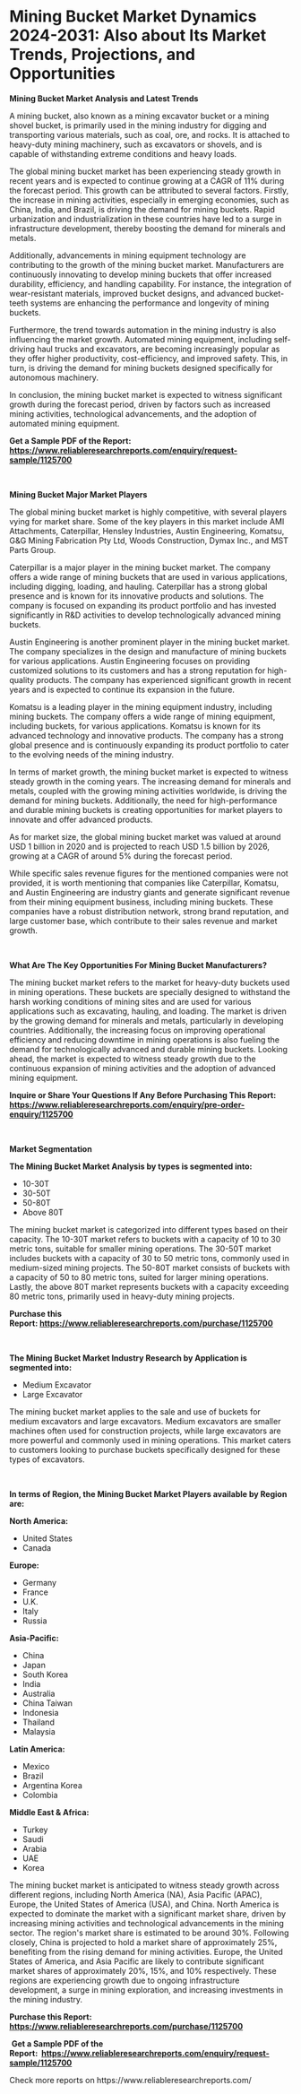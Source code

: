 <p><h1>Mining Bucket Market Dynamics 2024-2031: Also about Its Market Trends, Projections, and Opportunities</h1></p><p><strong>Mining Bucket Market Analysis and Latest Trends</strong></p>
<p><p>A mining bucket, also known as a mining excavator bucket or a mining shovel bucket, is primarily used in the mining industry for digging and transporting various materials, such as coal, ore, and rocks. It is attached to heavy-duty mining machinery, such as excavators or shovels, and is capable of withstanding extreme conditions and heavy loads.</p><p>The global mining bucket market has been experiencing steady growth in recent years and is expected to continue growing at a CAGR of 11% during the forecast period. This growth can be attributed to several factors. Firstly, the increase in mining activities, especially in emerging economies, such as China, India, and Brazil, is driving the demand for mining buckets. Rapid urbanization and industrialization in these countries have led to a surge in infrastructure development, thereby boosting the demand for minerals and metals.</p><p>Additionally, advancements in mining equipment technology are contributing to the growth of the mining bucket market. Manufacturers are continuously innovating to develop mining buckets that offer increased durability, efficiency, and handling capability. For instance, the integration of wear-resistant materials, improved bucket designs, and advanced bucket-teeth systems are enhancing the performance and longevity of mining buckets.</p><p>Furthermore, the trend towards automation in the mining industry is also influencing the market growth. Automated mining equipment, including self-driving haul trucks and excavators, are becoming increasingly popular as they offer higher productivity, cost-efficiency, and improved safety. This, in turn, is driving the demand for mining buckets designed specifically for autonomous machinery.</p><p>In conclusion, the mining bucket market is expected to witness significant growth during the forecast period, driven by factors such as increased mining activities, technological advancements, and the adoption of automated mining equipment.</p></p>
<p><strong>Get a Sample PDF of the Report:&nbsp; <a href="https://www.reliableresearchreports.com/enquiry/request-sample/1125700">https://www.reliableresearchreports.com/enquiry/request-sample/1125700</a></strong></p>
<p>&nbsp;</p>
<p><strong>Mining Bucket Major Market Players</strong></p>
<p><p>The global mining bucket market is highly competitive, with several players vying for market share. Some of the key players in this market include AMI Attachments, Caterpillar, Hensley Industries, Austin Engineering, Komatsu, G&G Mining Fabrication Pty Ltd, Woods Construction, Dymax Inc., and MST Parts Group. </p><p>Caterpillar is a major player in the mining bucket market. The company offers a wide range of mining buckets that are used in various applications, including digging, loading, and hauling. Caterpillar has a strong global presence and is known for its innovative products and solutions. The company is focused on expanding its product portfolio and has invested significantly in R&D activities to develop technologically advanced mining buckets.</p><p>Austin Engineering is another prominent player in the mining bucket market. The company specializes in the design and manufacture of mining buckets for various applications. Austin Engineering focuses on providing customized solutions to its customers and has a strong reputation for high-quality products. The company has experienced significant growth in recent years and is expected to continue its expansion in the future.</p><p>Komatsu is a leading player in the mining equipment industry, including mining buckets. The company offers a wide range of mining equipment, including buckets, for various applications. Komatsu is known for its advanced technology and innovative products. The company has a strong global presence and is continuously expanding its product portfolio to cater to the evolving needs of the mining industry.</p><p>In terms of market growth, the mining bucket market is expected to witness steady growth in the coming years. The increasing demand for minerals and metals, coupled with the growing mining activities worldwide, is driving the demand for mining buckets. Additionally, the need for high-performance and durable mining buckets is creating opportunities for market players to innovate and offer advanced products.</p><p>As for market size, the global mining bucket market was valued at around USD 1 billion in 2020 and is projected to reach USD 1.5 billion by 2026, growing at a CAGR of around 5% during the forecast period.</p><p>While specific sales revenue figures for the mentioned companies were not provided, it is worth mentioning that companies like Caterpillar, Komatsu, and Austin Engineering are industry giants and generate significant revenue from their mining equipment business, including mining buckets. These companies have a robust distribution network, strong brand reputation, and large customer base, which contribute to their sales revenue and market growth.</p></p>
<p>&nbsp;</p>
<p><strong>What Are The Key Opportunities For Mining Bucket Manufacturers?</strong></p>
<p><p>The mining bucket market refers to the market for heavy-duty buckets used in mining operations. These buckets are specially designed to withstand the harsh working conditions of mining sites and are used for various applications such as excavating, hauling, and loading. The market is driven by the growing demand for minerals and metals, particularly in developing countries. Additionally, the increasing focus on improving operational efficiency and reducing downtime in mining operations is also fueling the demand for technologically advanced and durable mining buckets. Looking ahead, the market is expected to witness steady growth due to the continuous expansion of mining activities and the adoption of advanced mining equipment.</p></p>
<p><strong>Inquire or Share Your Questions If Any Before Purchasing This Report: <a href="https://www.reliableresearchreports.com/enquiry/pre-order-enquiry/1125700">https://www.reliableresearchreports.com/enquiry/pre-order-enquiry/1125700</a></strong></p>
<p>&nbsp;</p>
<p><strong>Market Segmentation</strong></p>
<p><strong>The Mining Bucket Market Analysis by types is segmented into:</strong></p>
<p><ul><li>10-30T</li><li>30-50T</li><li>50-80T</li><li>Above 80T</li></ul></p>
<p><p>The mining bucket market is categorized into different types based on their capacity. The 10-30T market refers to buckets with a capacity of 10 to 30 metric tons, suitable for smaller mining operations. The 30-50T market includes buckets with a capacity of 30 to 50 metric tons, commonly used in medium-sized mining projects. The 50-80T market consists of buckets with a capacity of 50 to 80 metric tons, suited for larger mining operations. Lastly, the above 80T market represents buckets with a capacity exceeding 80 metric tons, primarily used in heavy-duty mining projects.</p></p>
<p><strong>Purchase this Report:&nbsp;<a href="https://www.reliableresearchreports.com/purchase/1125700">https://www.reliableresearchreports.com/purchase/1125700</a></strong></p>
<p>&nbsp;</p>
<p><strong>The Mining Bucket Market Industry Research by Application is segmented into:</strong></p>
<p><ul><li>Medium Excavator</li><li>Large Excavator</li></ul></p>
<p><p>The mining bucket market applies to the sale and use of buckets for medium excavators and large excavators. Medium excavators are smaller machines often used for construction projects, while large excavators are more powerful and commonly used in mining operations. This market caters to customers looking to purchase buckets specifically designed for these types of excavators.</p></p>
<p>&nbsp;</p>
<p><strong>In terms of Region, the Mining Bucket Market Players available by Region are:</strong></p>
<p>
    <p> <strong> North America: </strong>
        <ul>
            <li>United States</li>
            <li>Canada</li>
        </ul>
        </p> 
    <p> <strong> Europe: </strong>
        <ul>
            <li>Germany</li>
            <li>France</li>
            <li>U.K.</li>
            <li>Italy</li>
            <li>Russia</li>
        </ul>
        </p> 
    <p> <strong> Asia-Pacific: </strong>
        <ul>
            <li>China</li>
            <li>Japan</li>
            <li>South Korea</li>
            <li>India</li>
            <li>Australia</li>
            <li>China Taiwan</li>
            <li>Indonesia</li>
            <li>Thailand</li>
            <li>Malaysia</li>
        </ul>
        </p> 
    <p> <strong> Latin America: </strong>
        <ul>
            <li>Mexico</li>
            <li>Brazil</li>
            <li>Argentina Korea</li>
            <li>Colombia</li>
        </ul>
        </p> 
    <p> <strong> Middle East & Africa: </strong>
        <ul>
            <li>Turkey</li>
            <li>Saudi</li>
            <li>Arabia</li>
            <li>UAE</li>
            <li>Korea</li>
        </ul>
    </p>
    </p>
<p><p>The mining bucket market is anticipated to witness steady growth across different regions, including North America (NA), Asia Pacific (APAC), Europe, the United States of America (USA), and China. North America is expected to dominate the market with a significant market share, driven by increasing mining activities and technological advancements in the mining sector. The region's market share is estimated to be around 30%. Following closely, China is projected to hold a market share of approximately 25%, benefiting from the rising demand for mining activities. Europe, the United States of America, and Asia Pacific are likely to contribute significant market shares of approximately 20%, 15%, and 10% respectively. These regions are experiencing growth due to ongoing infrastructure development, a surge in mining exploration, and increasing investments in the mining industry.</p></p>
<p><strong>Purchase this Report: <a href="https://www.reliableresearchreports.com/purchase/1125700">https://www.reliableresearchreports.com/purchase/1125700</a></strong></p>
<p>&nbsp;<strong>Get a Sample PDF of the Report:&nbsp;&nbsp;<a href="https://www.reliableresearchreports.com/enquiry/request-sample/1125700">https://www.reliableresearchreports.com/enquiry/request-sample/1125700</a></strong></p>
<p><strong></strong></p>
<p>Check more reports on https://www.reliableresearchreports.com/</p>